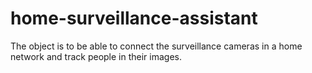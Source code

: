 # home-surveillance-assistant
The object is to be able to connect the surveillance cameras in a home network and track people in their images.
